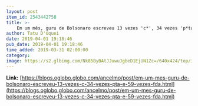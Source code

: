 ```yaml
---
layout: post
item_id: 2543442758
title: >-
    Em um mês, guru de Bolsonaro escreveu 13 vezes 'c*', 34 vezes 'p*ta' e 59 vezes 'f*da' : Ancelmo
author: Tatu D'Oquei
date: 2019-04-01 19:18:46
pub_date: 2019-04-01 19:18:46
time_added: 2019-03-31 02:00:00
category: 
image: https://s2.glbimg.com/Nk85ByBAtJJuwuJgbeD1EjUN1Zc=/640x424/top/i.glbimg.com/og/ig/infoglobo1/f/original/2019/03/29/81652645_brazilian_writer_olavo_de_carvalho_arrives_for_the_showing_of_a_documentary_on_the_governme.jpg
---
```


**Link:** [https://blogs.oglobo.globo.com/ancelmo/post/em-um-mes-guru-de-bolsonaro-escreveu-13-vezes-c-34-vezes-pta-e-59-vezes-fda.html](https://blogs.oglobo.globo.com/ancelmo/post/em-um-mes-guru-de-bolsonaro-escreveu-13-vezes-c-34-vezes-pta-e-59-vezes-fda.html)


